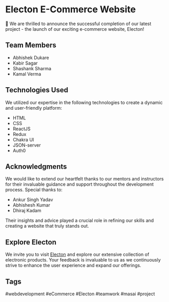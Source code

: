 # Electon E-Commerce Website


🚀 We are thrilled to announce the successful completion of our latest project - the launch of our exciting e-commerce website, Electon!

## Team Members
- Abhishek Dukare
- Kabir Sagar
- Shashank Sharma
- Kamal Verma

## Technologies Used

We utilized our expertise in the following technologies to create a dynamic and user-friendly platform:

- HTML
- CSS
- ReactJS
- Redux
- Chakra UI
- JSON-server
- Auth0

## Acknowledgments

We would like to extend our heartfelt thanks to our mentors and instructors for their invaluable guidance and support throughout the development process. Special thanks to:

- Ankur Singh Yadav
- Abhishesh Kumar
- Dhiraj Kadam

Their insights and advice played a crucial role in refining our skills and creating a website that truly stands out.

## Explore Electon

We invite you to visit [Electon](https://electon.vercel.app/) and explore our extensive collection of electronic products. Your feedback is invaluable to us as we continuously strive to enhance the user experience and expand our offerings.

## Tags

#webdevelopment #eCommerce #Electon #teamwork #masai #project
